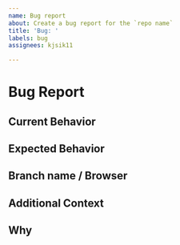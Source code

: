 ```yaml
---
name: Bug report
about: Create a bug report for the `repo name`
title: 'Bug: '
labels: bug
assignees: kjsik11

---
```


# Bug Report

## Current Behavior

## Expected Behavior

## Branch name / Browser

## Additional Context




## Why
